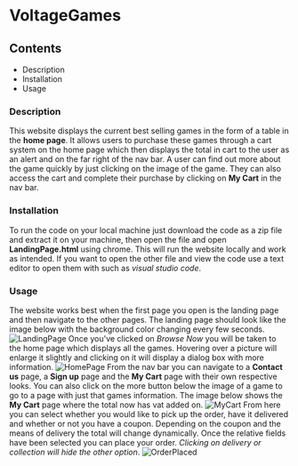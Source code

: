 # VoltageGames

## Contents
* Description
* Installation
* Usage

### Description
This website displays the current best selling games in the form of a table in the **home page**. It allows users to purchase these games through a cart system on 
the home page which then displays the total in cart to the user as an alert and on the far right of the nav bar. A user can find out more about the game quickly by just 
clicking on the image of the game. They can also access the cart and complete their purchase by clicking on **My Cart** in the nav bar.

### Installation
To run the code on your local machine just download the code as a zip file and extract it on your machine, then open the file and open **LandingPage.html** using chrome. 
This will run the website locally and work as intended. If you want to open the other file and view the code use a text editor to open them with such as _visual studio 
code_.

### Usage
The website works best when the first page you open is the landing page and then navigate to the other pages. The landing page should look like the image below with the 
background color changing every few seconds.
![LandingPage](https://user-images.githubusercontent.com/91433346/168555829-6e4ea952-439a-4818-88fc-a2f281a6a1bf.PNG)
Once you've clicked on _Browse Now_ you will be taken to the home page which displays all the games. Hovering over a picture will enlarge it slightly and clicking on it 
will display a dialog box with more information.
![HomePage](https://user-images.githubusercontent.com/91433346/168556498-787cb66a-9ab9-45e1-8bb8-50140b05d1dc.PNG)
From the nav bar you can navigate to a **Contact us** page, a **Sign up** page and the **My Cart** page with their own respective looks. You can also click on the more 
button below the image of a game to go to a page with just that games information. The image below shows the **My Cart** page where the total now has vat added on.
![MyCart](https://user-images.githubusercontent.com/91433346/168557468-0cdd5676-88c6-4d46-a05c-8070dbe32547.PNG)
From here you can select whether you would like to pick up the order, have it delivered and whether or not you have a coupon. Depending on the coupon and the means of 
delivery the total will change dynamically. Once the relative fields have been selected you can place your order. _Clicking on delivery or collection will hide the other 
option_.
![OrderPlaced](https://user-images.githubusercontent.com/91433346/168558261-1af811c2-9f1a-47e8-b29e-2a6783f6d87b.PNG)
